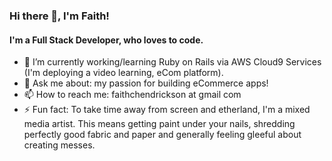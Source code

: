 ### Hi there 👋, I'm Faith!
#### I'm a Full Stack Developer, who loves to code.
- 🌱 I’m currently working/learning Ruby on Rails via AWS Cloud9 Services (I'm deploying a video learning, eCom platform).
- 💬 Ask me about: my passion for building eCommerce apps!
- 📫 How to reach me: faithchendrickson at gmail com
- ⚡ Fun fact: To take time away from screen and etherland, I'm a mixed media artist. This means getting paint under your nails, shredding perfectly good fabric and paper and generally feeling gleeful about creating messes.
